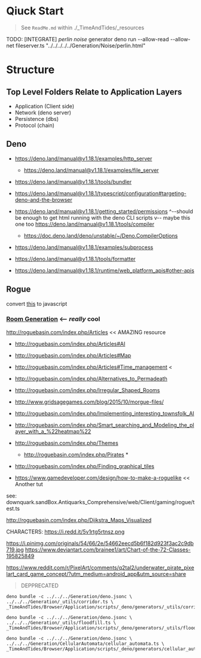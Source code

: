 # Qiuck Start
> See `ReadMe.md` within ./_TimeAndTides/_resources

TODO: [INTEGRATE] _perlin noise_ generator deno run --allow-read --allow-net fileserver.ts "../../../../../Generation/Noise/perlin.html"


# Structure
## Top Level Folders Relate to Application Layers
- Application (Client side)
- Network (deno server)
- Persistence (dbs)
- Protocol (chain)
 
## Deno
- https://deno.land/manual@v1.18.1/examples/http_server
  - https://deno.land/manual@v1.18.1/examples/file_server
- https://deno.land/manual@v1.18.1/tools/bundler
- https://deno.land/manual@v1.18.1/typescript/configuration#targeting-deno-and-the-browser
- https://deno.land/manual@v1.18.1/getting_started/permissions
^--should be enough to get html running with the deno CLI scripts
v-- maybe this one too
https://deno.land/manual@v1.18.1/tools/compiler
  - https://doc.deno.land/deno/unstable/~/Deno.CompilerOptions

- https://deno.land/manual@v1.18.1/examples/subprocess
- https://deno.land/manual@v1.18.1/tools/formatter
- https://deno.land/manual@v1.18.1/runtime/web_platform_apis#other-apis

## Rogue
convert [this](http://bfnightly.bracketproductions.com/rustbook/chapter_0.html) to javascript

### [Room Generation](https://www.pinterest.com/pin/3870349670306539/) <-- _really_ cool

http://roguebasin.com/index.php/Articles << AMAZING resource
- http://roguebasin.com/index.php/Articles#AI
- http://roguebasin.com/index.php/Articles#Map
- http://roguebasin.com/index.php/Articles#Time_management <

- http://roguebasin.com/index.php/Alternatives_to_Permadeath
- http://roguebasin.com/index.php/Irregular_Shaped_Rooms
- http://www.gridsagegames.com/blog/2015/10/morgue-files/
- http://roguebasin.com/index.php/Implementing_interesting_townsfolk_AI
- http://roguebasin.com/index.php/Smart_searching_and_Modeling_the_player_with_a_%22heatmap%22

- http://roguebasin.com/index.php/Themes
  - http://roguebasin.com/index.php/Pirates *

- http://roguebasin.com/index.php/Finding_graphical_tiles

- https://www.gamedeveloper.com/design/how-to-make-a-roguelike << Another tut

see:
downquark.sandBox.Antiquarks_Comprehensive/web/Client/gaming/rogue/test.ts

http://roguebasin.com/index.php/Dijkstra_Maps_Visualized

CHARACTERS:
https://i.redd.it/5v1rtg5rtnsz.png

https://i.pinimg.com/originals/54/66/2e/54662eecd5b6f182d923f3ac2c9db719.jpg
https://www.deviantart.com/brainee1/art/Chart-of-the-72-Classes-195825849

https://www.reddit.com/r/PixelArt/comments/q2tal2/underwater_pirate_pixelart_card_game_concept/?utm_medium=android_app&utm_source=share

> DEPPRECATED
```
deno bundle -c ../../../Generation/deno.jsonc \
../../../Generation/_utils/corridor.ts \
_TimeAndTides/Browser/Application/scripts/_deno/generators/_utils/corridor.ts

deno bundle -c ../../../Generation/deno.jsonc \
../../../Generation/_utils/floodfill.ts \
_TimeAndTides/Browser/Application/scripts/_deno/generators/_utils/floodfill.ts

deno bundle -c ../../../Generation/deno.jsonc \
../../../Generation/CellularAutomata/cellular_automata.ts \
_TimeAndTides/Browser/Application/scripts/_deno/generators/cellular_automata.ts
```